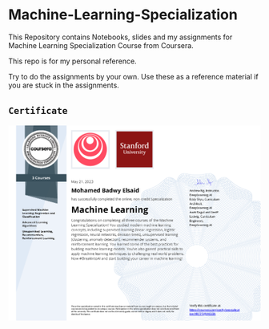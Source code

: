 # Machine-Learning-Specialization

This Repository contains Notebooks, slides and my assignments for Machine Learning Specialization Course from Coursera.

This repo is for my personal reference.

Try to do the assignments by your own. Use these as a reference material if you are stuck in the assignments.

## `Certificate`

![Machine Learning Specialization Certificate](/Certificate/Machine%20Learning%20Specialization.png)
